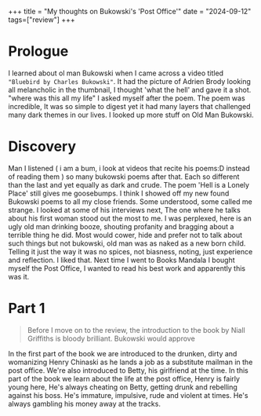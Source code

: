 +++
title = "My thoughts on Bukowski's 'Post Office'"
date = "2024-09-12"
tags=["review"]
+++


# Prologue
I learned about ol man Bukowski when I came across a video titled `"Bluebird by Charles Bukowski"`. It had the picture of Adrien Brody looking all melancholic in the thumbnail, I thought 'what the hell' and gave it a shot. "where was this all my life" I asked myself after the poem. The poem was incredible, It was so simple to digest yet it had many layers that challenged many dark themes in our lives. I looked up more stuff on Old Man Bukowski.

# Discovery
Man I listened ( i am a bum, i look at videos that recite his poems:D instead of reading them ) so many bukowski poems after that. Each so different than the last and yet equally as dark and crude. The poem 'Hell is a Lonely Place' still gives me goosebumps. I think I showed off my new found Bukowski poems to all my close friends. Some understood, some called me strange. I looked at some of his interviews next, The one where he talks about his first woman stood out the most to me. I was perplexed, here is an ugly old man drinking booze, shouting profanity and bragging about a terrible thing he did. Most would cower, hide and prefer not to talk about such things but not bukowski, old man was as naked as a new born child. Telling it just the way it was no spices, not biasness, noting, just experience and reflection. I liked that. Next time I went to Books Mandala I bought myself the Post Office, I wanted to read his best work and apparently this was it.

# Part 1
> Before I move on to the review, the introduction to the book by Niall Griffiths is bloody brilliant. Bukowski would approve

In the first part of the book we are introduced to the drunken, dirty and womanizing Henry Chinaski as he lands a job as a substitute mailman in the post office. We're also introduced to Betty, his girlfriend at the time. In this part of the book we learn about the life at the post office, Henry is fairly young here, He's always cheating on Betty, getting drunk and rebelling against his boss. He's immature, impulsive, rude and violent at times. He's always gambling his money away at the tracks.
